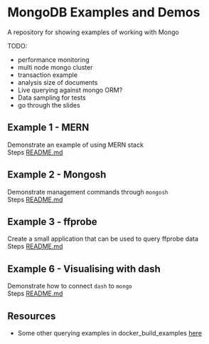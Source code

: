 # MongoDB Examples and Demos

A repository for showing examples of working with Mongo

TODO:

* performance monitoring
* multi node mongo cluster
* transaction example
* analysis size of documents
* Live querying against mongo ORM?
* Data sampling for tests
* go through the slides

## Example 1 - MERN

Demonstrate an example of using MERN stack  
Steps [README.md](./01_mern/README.md)  

## Example 2 - Mongosh

Demonstrate management commands through `mongosh`  
Steps [README.md](./02_mongosh/README.md)  

## Example 3 - ffprobe

Create a small application that can be used to query ffprobe data  
Steps [README.md](./03_ffprobe/README.md)  

## Example 6 - Visualising with dash

Demonstrate how to connect `dash` to `mongo`  
Steps [README.md](./06_dash/README.md)  

## Resources

* Some other querying examples in docker_build_examples [here](https://github.com/chrisguest75/docker_build_examples/tree/master/45_docker_scan_process_mongo)
